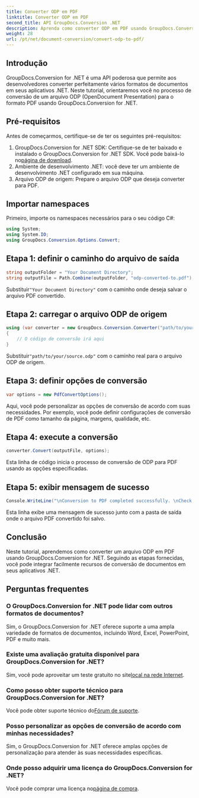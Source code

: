 ```yaml
---
title: Converter ODP em PDF
linktitle: Converter ODP em PDF
second_title: API GroupDocs.Conversion .NET
description: Aprenda como converter ODP em PDF usando GroupDocs.Conversion for .NET. Siga nosso guia passo a passo para uma conversão perfeita de documentos.
weight: 28
url: /pt/net/document-conversion/convert-odp-to-pdf/
---
```

## Introdução
GroupDocs.Conversion for .NET é uma API poderosa que permite aos desenvolvedores converter perfeitamente vários formatos de documentos em seus aplicativos .NET. Neste tutorial, orientaremos você no processo de conversão de um arquivo ODP (OpenDocument Presentation) para o formato PDF usando GroupDocs.Conversion for .NET.
## Pré-requisitos
Antes de começarmos, certifique-se de ter os seguintes pré-requisitos:
1.  GroupDocs.Conversion for .NET SDK: Certifique-se de ter baixado e instalado o GroupDocs.Conversion for .NET SDK. Você pode baixá-lo no[página de download](https://releases.groupdocs.com/conversion/net/).
2. Ambiente de desenvolvimento .NET: você deve ter um ambiente de desenvolvimento .NET configurado em sua máquina.
3. Arquivo ODP de origem: Prepare o arquivo ODP que deseja converter para PDF.

## Importar namespaces
Primeiro, importe os namespaces necessários para o seu código C#:
```csharp
using System;
using System.IO;
using GroupDocs.Conversion.Options.Convert;
```
## Etapa 1: definir o caminho do arquivo de saída
```csharp
string outputFolder = "Your Document Directory";
string outputFile = Path.Combine(outputFolder, "odp-converted-to.pdf");
```
 Substituir`"Your Document Directory"` com o caminho onde deseja salvar o arquivo PDF convertido.
## Etapa 2: carregar o arquivo ODP de origem
```csharp
using (var converter = new GroupDocs.Conversion.Converter("path/to/your/source.odp"))
{
    // O código de conversão irá aqui
}
```
 Substituir`"path/to/your/source.odp"` com o caminho real para o arquivo ODP de origem.
## Etapa 3: definir opções de conversão
```csharp
var options = new PdfConvertOptions();
```
Aqui, você pode personalizar as opções de conversão de acordo com suas necessidades. Por exemplo, você pode definir configurações de conversão de PDF como tamanho da página, margens, qualidade, etc.
## Etapa 4: execute a conversão
```csharp
converter.Convert(outputFile, options);
```
Esta linha de código inicia o processo de conversão de ODP para PDF usando as opções especificadas.
## Etapa 5: exibir mensagem de sucesso
```csharp
Console.WriteLine("\nConversion to PDF completed successfully. \nCheck output in {0}", outputFolder);
```
Esta linha exibe uma mensagem de sucesso junto com a pasta de saída onde o arquivo PDF convertido foi salvo.

## Conclusão
Neste tutorial, aprendemos como converter um arquivo ODP em PDF usando GroupDocs.Conversion for .NET. Seguindo as etapas fornecidas, você pode integrar facilmente recursos de conversão de documentos em seus aplicativos .NET.
## Perguntas frequentes
### O GroupDocs.Conversion for .NET pode lidar com outros formatos de documentos?
Sim, o GroupDocs.Conversion for .NET oferece suporte a uma ampla variedade de formatos de documentos, incluindo Word, Excel, PowerPoint, PDF e muito mais.
### Existe uma avaliação gratuita disponível para GroupDocs.Conversion for .NET?
 Sim, você pode aproveitar um teste gratuito no site[local na rede Internet](https://releases.groupdocs.com/).
### Como posso obter suporte técnico para GroupDocs.Conversion for .NET?
 Você pode obter suporte técnico do[Fórum de suporte](https://forum.groupdocs.com/c/conversion/11).
### Posso personalizar as opções de conversão de acordo com minhas necessidades?
Sim, o GroupDocs.Conversion for .NET oferece amplas opções de personalização para atender às suas necessidades específicas.
### Onde posso adquirir uma licença do GroupDocs.Conversion for .NET?
 Você pode comprar uma licença no[página de compra](https://purchase.groupdocs.com/buy).